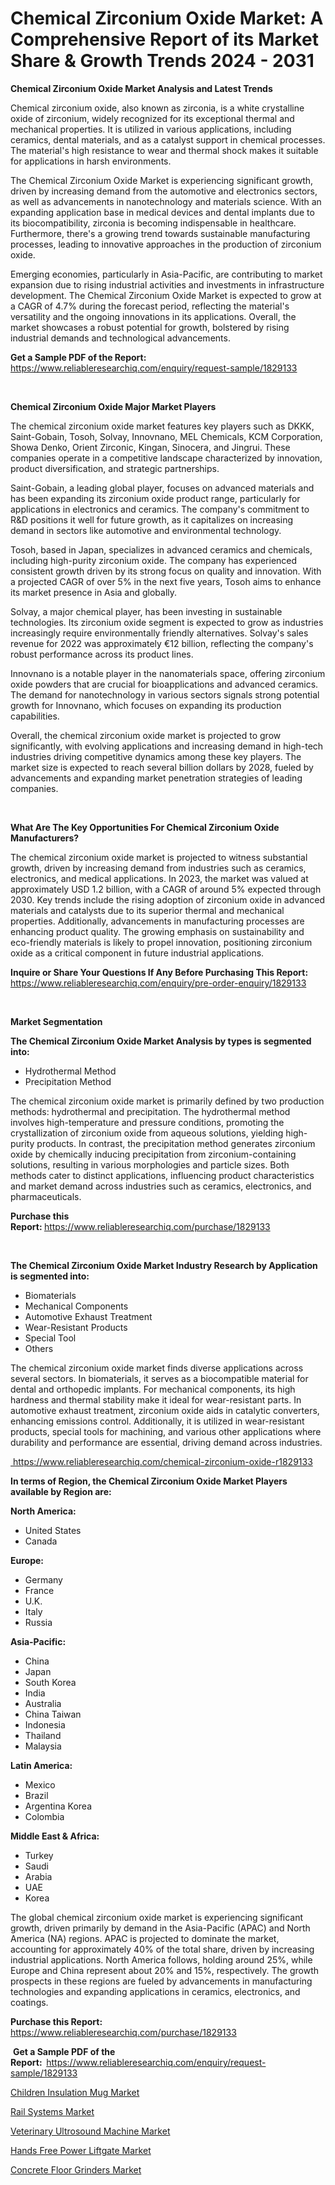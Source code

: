<p><h1>Chemical Zirconium Oxide Market: A Comprehensive Report of its Market Share & Growth Trends 2024 - 2031</h1></p><p><strong>Chemical Zirconium Oxide Market Analysis and Latest Trends</strong></p>
<p><p>Chemical zirconium oxide, also known as zirconia, is a white crystalline oxide of zirconium, widely recognized for its exceptional thermal and mechanical properties. It is utilized in various applications, including ceramics, dental materials, and as a catalyst support in chemical processes. The material's high resistance to wear and thermal shock makes it suitable for applications in harsh environments.</p><p>The Chemical Zirconium Oxide Market is experiencing significant growth, driven by increasing demand from the automotive and electronics sectors, as well as advancements in nanotechnology and materials science. With an expanding application base in medical devices and dental implants due to its biocompatibility, zirconia is becoming indispensable in healthcare. Furthermore, there's a growing trend towards sustainable manufacturing processes, leading to innovative approaches in the production of zirconium oxide.</p><p>Emerging economies, particularly in Asia-Pacific, are contributing to market expansion due to rising industrial activities and investments in infrastructure development. The Chemical Zirconium Oxide Market is expected to grow at a CAGR of 4.7% during the forecast period, reflecting the material's versatility and the ongoing innovations in its applications. Overall, the market showcases a robust potential for growth, bolstered by rising industrial demands and technological advancements.</p></p>
<p><strong>Get a Sample PDF of the Report:&nbsp;</strong> <a href="https://www.reliableresearchiq.com/enquiry/request-sample/1829133?utm_campaign=1117&utm_medium=2&utm_source=Github&utm_content=ia&utm_term=15102024&utm_id=chemical-zirconium-oxide">https://www.reliableresearchiq.com/enquiry/request-sample/1829133</a></p>
<p>&nbsp;</p>
<p><strong>Chemical Zirconium Oxide Major Market Players</strong></p>
<p><p>The chemical zirconium oxide market features key players such as DKKK, Saint-Gobain, Tosoh, Solvay, Innovnano, MEL Chemicals, KCM Corporation, Showa Denko, Orient Zirconic, Kingan, Sinocera, and Jingrui. These companies operate in a competitive landscape characterized by innovation, product diversification, and strategic partnerships.</p><p>Saint-Gobain, a leading global player, focuses on advanced materials and has been expanding its zirconium oxide product range, particularly for applications in electronics and ceramics. The company's commitment to R&D positions it well for future growth, as it capitalizes on increasing demand in sectors like automotive and environmental technology.</p><p>Tosoh, based in Japan, specializes in advanced ceramics and chemicals, including high-purity zirconium oxide. The company has experienced consistent growth driven by its strong focus on quality and innovation. With a projected CAGR of over 5% in the next five years, Tosoh aims to enhance its market presence in Asia and globally.</p><p>Solvay, a major chemical player, has been investing in sustainable technologies. Its zirconium oxide segment is expected to grow as industries increasingly require environmentally friendly alternatives. Solvay's sales revenue for 2022 was approximately €12 billion, reflecting the company's robust performance across its product lines.</p><p>Innovnano is a notable player in the nanomaterials space, offering zirconium oxide powders that are crucial for bioapplications and advanced ceramics. The demand for nanotechnology in various sectors signals strong potential growth for Innovnano, which focuses on expanding its production capabilities.</p><p>Overall, the chemical zirconium oxide market is projected to grow significantly, with evolving applications and increasing demand in high-tech industries driving competitive dynamics among these key players. The market size is expected to reach several billion dollars by 2028, fueled by advancements and expanding market penetration strategies of leading companies.</p></p>
<p>&nbsp;</p>
<p><strong>What Are The Key Opportunities For Chemical Zirconium Oxide Manufacturers?</strong></p>
<p><p>The chemical zirconium oxide market is projected to witness substantial growth, driven by increasing demand from industries such as ceramics, electronics, and medical applications. In 2023, the market was valued at approximately USD 1.2 billion, with a CAGR of around 5% expected through 2030. Key trends include the rising adoption of zirconium oxide in advanced materials and catalysts due to its superior thermal and mechanical properties. Additionally, advancements in manufacturing processes are enhancing product quality. The growing emphasis on sustainability and eco-friendly materials is likely to propel innovation, positioning zirconium oxide as a critical component in future industrial applications.</p></p>
<p><strong>Inquire or Share Your Questions If Any Before Purchasing This Report:</strong> <a href="https://www.reliableresearchiq.com/enquiry/pre-order-enquiry/1829133?utm_campaign=1117&utm_medium=2&utm_source=Github&utm_content=ia&utm_term=15102024&utm_id=chemical-zirconium-oxide">https://www.reliableresearchiq.com/enquiry/pre-order-enquiry/1829133</a></p>
<p>&nbsp;</p>
<p><strong>Market Segmentation</strong></p>
<p><strong>The Chemical Zirconium Oxide Market Analysis by types is segmented into:</strong></p>
<p><ul><li>Hydrothermal Method</li><li>Precipitation Method</li></ul></p>
<p><p>The chemical zirconium oxide market is primarily defined by two production methods: hydrothermal and precipitation. The hydrothermal method involves high-temperature and pressure conditions, promoting the crystallization of zirconium oxide from aqueous solutions, yielding high-purity products. In contrast, the precipitation method generates zirconium oxide by chemically inducing precipitation from zirconium-containing solutions, resulting in various morphologies and particle sizes. Both methods cater to distinct applications, influencing product characteristics and market demand across industries such as ceramics, electronics, and pharmaceuticals.</p></p>
<p><strong>Purchase this Report:&nbsp;</strong><a href="https://www.reliableresearchiq.com/purchase/1829133?utm_campaign=1117&utm_medium=2&utm_source=Github&utm_content=ia&utm_term=15102024&utm_id=chemical-zirconium-oxide">https://www.reliableresearchiq.com/purchase/1829133</a></p>
<p>&nbsp;</p>
<p><strong>The Chemical Zirconium Oxide Market Industry Research by Application is segmented into:</strong></p>
<p><ul><li>Biomaterials</li><li>Mechanical Components</li><li>Automotive Exhaust Treatment</li><li>Wear-Resistant Products</li><li>Special Tool</li><li>Others</li></ul></p>
<p><p>The chemical zirconium oxide market finds diverse applications across several sectors. In biomaterials, it serves as a biocompatible material for dental and orthopedic implants. For mechanical components, its high hardness and thermal stability make it ideal for wear-resistant parts. In automotive exhaust treatment, zirconium oxide aids in catalytic converters, enhancing emissions control. Additionally, it is utilized in wear-resistant products, special tools for machining, and various other applications where durability and performance are essential, driving demand across industries.</p></p>
<p><a href="https://www.reliableresearchiq.com/chemical-zirconium-oxide-r1829133?utm_campaign=1117&utm_medium=2&utm_source=Github&utm_content=ia&utm_term=15102024&utm_id=chemical-zirconium-oxide">&nbsp;https://www.reliableresearchiq.com/chemical-zirconium-oxide-r1829133</a></p>
<p><strong>In terms of Region, the Chemical Zirconium Oxide Market Players available by Region are:</strong></p>
<p>
    <p> <strong> North America: </strong>
        <ul>
            <li>United States</li>
            <li>Canada</li>
        </ul>
        </p> 
    <p> <strong> Europe: </strong>
        <ul>
            <li>Germany</li>
            <li>France</li>
            <li>U.K.</li>
            <li>Italy</li>
            <li>Russia</li>
        </ul>
        </p> 
    <p> <strong> Asia-Pacific: </strong>
        <ul>
            <li>China</li>
            <li>Japan</li>
            <li>South Korea</li>
            <li>India</li>
            <li>Australia</li>
            <li>China Taiwan</li>
            <li>Indonesia</li>
            <li>Thailand</li>
            <li>Malaysia</li>
        </ul>
        </p> 
    <p> <strong> Latin America: </strong>
        <ul>
            <li>Mexico</li>
            <li>Brazil</li>
            <li>Argentina Korea</li>
            <li>Colombia</li>
        </ul>
        </p> 
    <p> <strong> Middle East & Africa: </strong>
        <ul>
            <li>Turkey</li>
            <li>Saudi</li>
            <li>Arabia</li>
            <li>UAE</li>
            <li>Korea</li>
        </ul>
    </p>
    </p>
<p><p>The global chemical zirconium oxide market is experiencing significant growth, driven primarily by demand in the Asia-Pacific (APAC) and North America (NA) regions. APAC is projected to dominate the market, accounting for approximately 40% of the total share, driven by increasing industrial applications. North America follows, holding around 25%, while Europe and China represent about 20% and 15%, respectively. The growth prospects in these regions are fueled by advancements in manufacturing technologies and expanding applications in ceramics, electronics, and coatings.</p></p>
<p><strong>Purchase this Report: </strong><a href="https://www.reliableresearchiq.com/purchase/1829133?utm_campaign=1117&utm_medium=2&utm_source=Github&utm_content=ia&utm_term=15102024&utm_id=chemical-zirconium-oxide">https://www.reliableresearchiq.com/purchase/1829133</a></p>
<p>&nbsp;<strong>Get a Sample PDF of the Report:&nbsp;&nbsp;</strong><a href="https://www.reliableresearchiq.com/enquiry/request-sample/1829133?utm_campaign=1117&utm_medium=2&utm_source=Github&utm_content=ia&utm_term=15102024&utm_id=chemical-zirconium-oxide">https://www.reliableresearchiq.com/enquiry/request-sample/1829133</a></p>
<p><strong></strong></p>
<p><p><a href="https://github.com/LoretaDushku585/Market-Research-Report-List-1/blob/main/children-insulation-mug-market.md?utm_campaign=1117&utm_medium=2&utm_source=Github&utm_content=ia&utm_term=15102024&utm_id=chemical-zirconium-oxide">Children Insulation Mug Market</a></p><p><a href="https://www.linkedin.com/pulse/rail-systems-market-size-type-railcar-systemstransport-systemssignalling-dz8mc?utm_campaign=1117&utm_medium=2&utm_source=Github&utm_content=ia&utm_term=15102024&utm_id=chemical-zirconium-oxide">Rail Systems Market</a></p><p><a href="https://github.com/florjvdva/Market-Research-Report-List-1/blob/main/veterinary-ultrosound-machine-market.md?utm_campaign=1117&utm_medium=2&utm_source=Github&utm_content=ia&utm_term=15102024&utm_id=chemical-zirconium-oxide">Veterinary Ultrosound Machine Market</a></p><p><a href="https://www.linkedin.com/pulse/regional-adaptations-global-hands-free-power-liftgate-dffbc?utm_campaign=1117&utm_medium=2&utm_source=Github&utm_content=ia&utm_term=15102024&utm_id=chemical-zirconium-oxide">Hands Free Power Liftgate Market</a></p><p><a href="https://issuu.com/reportprime-2/docs/concrete-floor-grinders-market-size_9da9dc0f8946e9?utm_campaign=1117&utm_medium=2&utm_source=Github&utm_content=ia&utm_term=15102024&utm_id=chemical-zirconium-oxide">Concrete Floor Grinders Market</a></p></p>